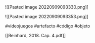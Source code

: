 ![[Pasted image 20220909093330.png]]

![[Pasted image 20220909093353.png]]

#videojuegos #artefacto #código #objeto 

[[Reinhard, 2018. Cap. 4.pdf]]